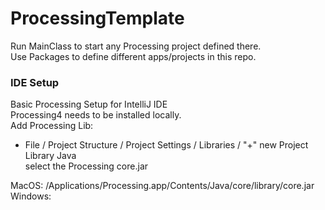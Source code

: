 # ProcessingTemplate

Run MainClass to start any Processing project defined there.  
Use Packages to define different apps/projects in this repo.



### IDE Setup

Basic Processing Setup for IntelliJ IDE  
Processing4 needs to be installed locally.  
Add Processing Lib:  
- File / Project Structure / Project Settings / Libraries / "+" new Project Library Java  
select the Processing core.jar

MacOS: /Applications/Processing.app/Contents/Java/core/library/core.jar  
Windows: 
